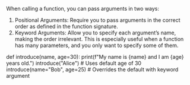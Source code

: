 When calling a function, you can pass arguments in two ways:

1. Positional Arguments: Require you to pass arguments in the correct order as defined
in the function signature.
2. Keyword Arguments: Allow you to specify each argument’s name, making the order
irrelevant. This is especially useful when a function has many parameters, and you
only want to specify some of them.

def introduce(name, age=30):
 print(f"My name is {name} and I am {age} years old.")
introduce("Alice") # Uses default age of 30
introduce(name="Bob", age=25) # Overrides the default with keyword argument